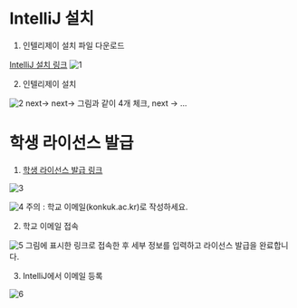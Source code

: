 # IntelliJ 설치
1. 인텔리제이 설치 파일 다운로드

[IntelliJ 설치 링크](https://www.jetbrains.com/idea/download/#section=windows)
![1](https://user-images.githubusercontent.com/56014482/116986369-adabe780-ad08-11eb-8149-951e984167d5.png)

2. 인텔리제이 설치

![2](https://user-images.githubusercontent.com/56014482/116986379-b00e4180-ad08-11eb-86fd-08409c8c75bf.png)
next-> next-> 그림과 같이 4개 체크, next -> ...

# 학생 라이선스 발급

1. [학생 라이선스 발급 링크](https://www.jetbrains.com/community/education/#students)

![3](https://user-images.githubusercontent.com/56014482/116986384-b1d80500-ad08-11eb-9df9-0f2ae5e6c8fe.png)

![4](https://user-images.githubusercontent.com/56014482/116986387-b3093200-ad08-11eb-9fe0-cc934f9dbd65.png)
주의 : 학교 이메일(konkuk.ac.kr)로 작성하세요.

2. 학교 이메일 접속

![5](https://user-images.githubusercontent.com/56014482/116986392-b4d2f580-ad08-11eb-8782-f9c8ade9d5a1.png)
그림에 표시한 링크로 접속한 후 세부 정보를 입력하고 라이선스 발급을 완료합니다.

3. IntelliJ에서 이메일 등록

![6](https://user-images.githubusercontent.com/56014482/116986403-b6042280-ad08-11eb-81e1-0f259deb0984.png)
